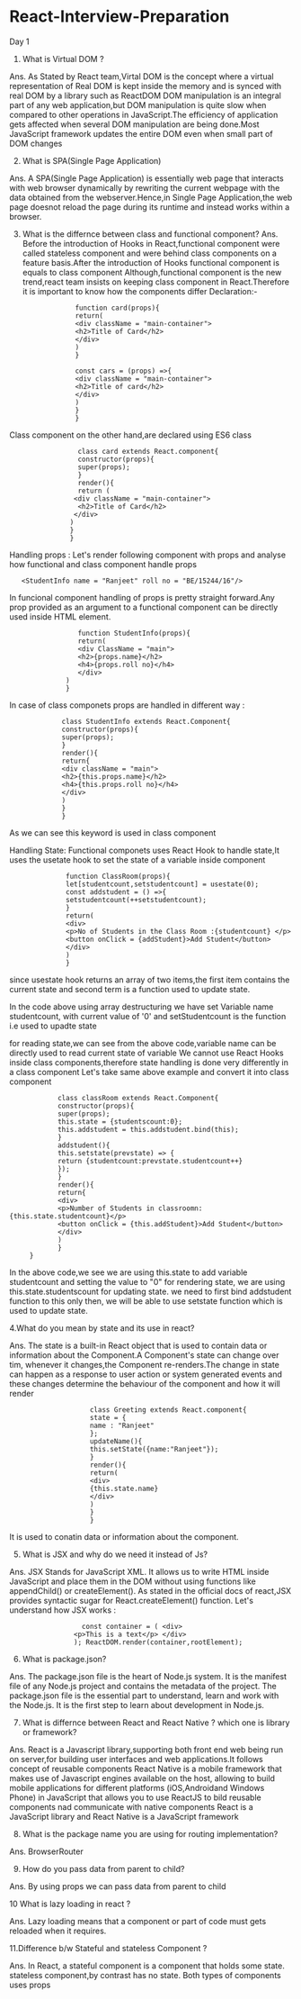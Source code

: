 # React-Interview-Preparation
  Day 1
 
 1. What is Virtual DOM ?

 Ans. As Stated by React team,Virtal DOM is the concept where a virtual representation of Real DOM is kept inside the memory and is synced
      with real DOM by a library such as ReactDOM
      DOM manipulation is an integral part of any web application,but DOM manipulation is quite slow when compared to other operations in 
      JavaScript.The efficiency of application gets affected when several DOM manipulation are being done.Most JavaScript framework updates 
      the entire DOM even when small part of DOM changes
      
2. What is SPA(Single Page Application)


Ans. A SPA(Single Page Application) is essentially web page that interacts with web browser dynamically by rewriting the current webpage
     with the data obtained from the webserver.Hence,in Single Page Application,the web page doesnot reload the page during its runtime and
     instead works within a browser.
     
3. What is the differnce between class and functional component?
Ans. Before the introduction of Hooks in React,functional component were called stateless component and were behind class components on a 
     feature basis.After the introduction of Hooks functional component is equals to class component
     Although,functional component is the new trend,react team insists on keeping class component in React.Therefore it is important to know 
     how the components differ
     Declaration:-
                    
                    
                    function card(props){
                    return(
                    <div className = "main-container">
                    <h2>Title of Card</h2>
                    </div>
                    )
                    }
                    
                    const cars = (props) =>{
                    <div className = "main-container">
                    <h2>Title of card</h2>
                    </div>
                    )
                    }
                    }
  Class component on the other hand,are declared using ES6 class
  
 
                     class card extends React.component{
                     constructor(props){
                     super(props);
                     }
                     render(){
                     return (
                    <div className = "main-container">
                     <h2>Title of Card</h2>
                    </div>
                   )
                   }
                   }
       
   Handling props :
       Let's render following component with props and analyse how functional and class component handle props
       
       <StudentInfo name = "Ranjeet" roll no = "BE/15244/16"/>
   In funcional component handling of props is pretty straight forward.Any prop provided as an argument to a functional component can be
   directly used inside HTML element.
   
  
                     function StudentInfo(props){
                     return(
                     <div ClassName = "main">
                     <h2>{props.name}</h2>
                     <h4>{props.roll no}</h4>
                     </div>
                  )
                  }
   In case of class componets props are handled in different way :
   
                 class StudentInfo extends React.Component{
                 constructor(props){
                 super(props);
                 }
                 render(){
                 return{
                 <div className = "main">
                 <h2>{this.props.name}</h2>
                 <h4>{this.props.roll no}</h4>
                 </div>
                 )
                 }
                 }
 As we can see this keyword is used in class component
 
 Handling State:
 Functional componets uses React Hook to handle state,It uses the usetate hook to set the state of a variable inside component
              
                  function ClassRoom(props){
                  let[studentcount,setstudentcount] = usestate(0);
                  const addstudent = () =>{
                  setstudentcount(++setstudentcount);
                  }
                  return(
                  <div>
                  <p>No of Students in the Class Room :{studentcount} </p>
                  <button onClick = {addStudent}>Add Student</button>
                  </div>
                  )
                  }
 since usestate hook returns an array of two items,the first item contains the current state and second term is a function used to update state.
 
 In the code above using array destructuring we have set Variable name studentcount, with current value of '0' and setStudentcount is the function
 i.e used to upadte state
 
 for reading state,we can see from the above code,variable name can be directly used to read current state of variable
 We cannot use React Hooks inside class components,therefore state handling is done very differently in a class component
 Let's take same above example and convert it into class component
 
                class classRoom extends React.Component{
                constructor(props){
                super(props);
                this.state = {studentscount:0};
                this.addstudent = this.addstudent.bind(this);
                }
                addstudent(){
                this.setstate(prevstate) => {
                return {studentcount:prevstate.studentcount++}
                });
                }
                render(){
                return{
                <div>
                <p>Number of Students in classroomn:{this.state.studentcount}</p>
                <button onClick = {this.addStudent}>Add Student</button>
                </div>
                )
                }
         }
  In the above code,we see we are using this.state to add variable studentcount and setting the value to "0"
  for rendering state, we are using this.state.studentscount
  for updating state. we need to first bind addstudent function to this only then, we will be able to use setstate function which is used to
  update state.
                
 4.What do you mean by state and its use in react?
 
 Ans. The state is a built-in React object that is used to contain data or information about the Component.A Component's state can change
      over tim, whenever it changes,the Component re-renders.The change in state can happen as a response to user action or system generated
      events and these changes determine the behaviour of the component and how it will render
      
                        class Greeting extends React.component{
                        state = {
                        name : "Ranjeet"
                        };
                        updateName(){
                        this.setState({name:"Ranjeet"});
                        }
                        render(){
                        return(
                        <div>
                        {this.state.name}
                        </div>
                        )
                        }
                        }
  It is used to conatin data or information about the component.                   
 
 5. What is JSX and why do we need it instead of Js?

Ans. JSX Stands for JavaScript XML. It allows us to write HTML inside JavaScript and place them in the DOM without using functions like
     appendChild() or createElement().
     As stated in the official docs of react,JSX provides syntactic sugar for React.createElement() function.
     Let's understand how JSX works :
      
                      const container = ( <div>
                    <p>This is a text</p> </div>
                    ); ReactDOM.render(container,rootElement);
      
 6. What is package.json?
 
 Ans. The package.json file is the heart of Node.js system. It is the manifest file of any Node.js project and contains the metadata of the project. The package.json file is the essential part to understand, learn and work with the Node.js. It is the first step to learn about development in Node.js. 
 
7. What is differnce between React and React Native ? which one is library or framework?

Ans. React is a Javascript library,supporting both front end web being run on server,for building user interfaces and web applications.It follows concept
     of reusable components
    React Native is a mobile framework that makes use of Javascript engines available on the host, allowing to build mobile applications for different
   platforms (iOS,Androidand Windows Phone) in JavaScript that allows you to use ReactJS to bild reusable components nad communicate with native    components 
          React is a JavaScript library and React Native is a JavaScript framework
          
 8. What is the package name you are using for routing implementation?
          
Ans. BrowserRouter

9. How do you pass data from parent to child?

Ans. By using props we can pass data from parent to child

10 What is lazy loading in react ?

Ans. Lazy loading means that a component or part of code must gets reloaded when it requires.
     
11.Difference b/w Stateful and stateless Component ?

Ans. In React, a stateful component is a component that holds some state. stateless component,by contrast has no state.
     Both types of components uses props
